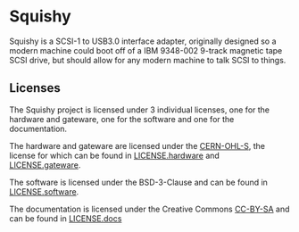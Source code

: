 # Squishy

Squishy is a SCSI-1 to USB3.0 interface adapter, originally designed so a modern machine could boot off of a IBM 9348-002 9-track magnetic tape SCSI drive, but should allow for any modern machine to talk SCSI to things.

## Licenses

The Squishy project is licensed under 3 individual licenses, one for the hardware and gateware, one for the software and one for the documentation.

The hardware and gateware are licensed under the [CERN-OHL-S](https://ohwr.org/cern_ohl_s_v2.txt), the license for which can be found in [LICENSE.hardware](LICENSE.hardware) and [LICENSE.gateware](LICENSE.gateware).

The software is licensed under the BSD-3-Clause and can be found in [LICENSE.software](LICENSE.software).

The documentation is licensed under the Creative Commons [CC-BY-SA](https://creativecommons.org/licenses/by-sa/2.0/) and can be found in [LICENSE.docs](LICENSE.docs)
